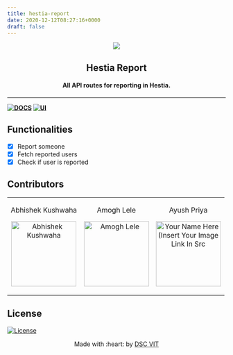 ```yaml
---
title: hestia-report
date: 2020-12-12T08:27:16+0000
draft: false
---
```

<p align="center">
<a href="https://dscvit.com">
	<img src="https://user-images.githubusercontent.com/30529572/72455010-fb38d400-37e7-11ea-9c1e-8cdeb5f5906e.png" />
</a>
	<h2 align="center"> Hestia Report </h2>
	<h4 align="center"> All API routes for reporting in Hestia. <h4>
</p>

---
[![DOCS](https://img.shields.io/badge/Documentation-see%20docs-green?style=flat-square&logo=appveyor)](https://documenter.getpostman.com/view/7132402/SzYW2eyy) 
  [![UI ](https://img.shields.io/badge/Deployed%20Link-View%20Link-orange?style=flat-square&logo=appveyor)](https://hestia-report.herokuapp.com/)


## Functionalities
- [x]  Report someone
- [x]  Fetch reported users
- [x]  Check if user is reported

## Contributors

<table>
<tr align="center">


<td>

Abhishek Kushwaha

<p align="center">
<a href="https://github.com/abhishekkushwaha4u">
<img src = "https://avatars0.githubusercontent.com/u/46654818?s=460&u=6a0ccd1d3f89d1b13d2c4f776547e722a08b4c5b&v=4" width="150" height="150" alt="Abhishek Kushwaha">
</a>
</p>
</td>


<td>

Amogh Lele

<p align="center">
<a href="https://github.com/ATechnoHazard">
<img src = "https://avatars3.githubusercontent.com/u/31761843?s=460&u=cbbff6b6a03a2a69141ee1a3aad9239f696eab02&v=4" width="150" height="150" alt="Amogh Lele">
</a>
</p>
</td>



<td>

Ayush Priya

<p align="center">
<a href="https://github.com/ayushpriya10">
<img src = "https://avatars0.githubusercontent.com/u/19148943?s=460&u=277872e1f3609899ad9fa792e28a3b1810385640&v=4" width="150" height="150" alt="Your Name Here (Insert Your Image Link In Src">
</a>
</p>
</td>
</tr>
  </table>
  
## License
[![License](http://img.shields.io/:license-mit-blue.svg?style=flat-square)](http://badges.mit-license.org)

<p align="center">
	Made with :heart: by <a href="https://dscvit.com">DSC VIT</a>
</p>

